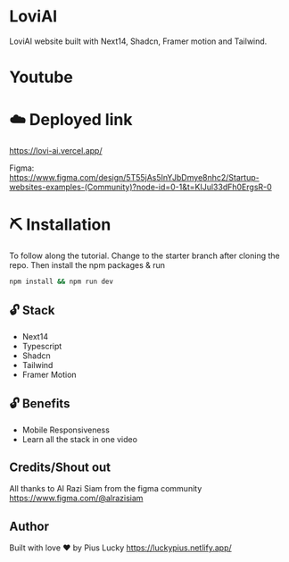 # LoviAI
LoviAI website built with Next14, Shadcn, Framer motion and Tailwind.


# Youtube


# ☁️ Deployed link
https://lovi-ai.vercel.app/

Figma:  
https://www.figma.com/design/5T55jAs5InYJbDmye8nhc2/Startup-websites-examples-(Community)?node-id=0-1&t=KIJul33dFh0ErgsR-0


# ⛏️ Installation
To follow along the tutorial. Change to the starter branch  after cloning the repo.
Then install the npm packages & run
```bash
npm install && npm run dev
```


## 🔓 Stack
- Next14
- Typescript
- Shadcn
- Tailwind
- Framer Motion

## 🔓 Benefits
- Mobile Responsiveness
- Learn all the stack in one video


## Credits/Shout out
All thanks to Al Razi Siam from the figma community
https://www.figma.com/@alrazisiam


## Author
Built with love ❤️ by Pius Lucky https://luckypius.netlify.app/


